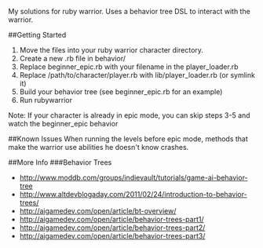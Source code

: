 My solutions for ruby warrior. Uses a behavior tree DSL to interact with the warrior.

##Getting Started
1. Move the files into your ruby warrior character directory.
2. Create a new .rb file in behavior/
3. Replace beginner_epic.rb with your filename in the player_loader.rb
4. Replace /path/to/character/player.rb with lib/player_loader.rb (or symlink it)
5. Build your behavior tree (see beginner_epic.rb for an example)
6. Run rubywarrior

Note: If your character is already in epic mode, you can skip steps 3-5 and watch the beginner_epic behavior

##Known Issues
When running the levels before epic mode, methods that make the warrior use abilities he doesn't know crashes.

##More Info
###Behavior Trees
- http://www.moddb.com/groups/indievault/tutorials/game-ai-behavior-tree
- http://www.altdevblogaday.com/2011/02/24/introduction-to-behavior-trees/
- http://aigamedev.com/open/article/bt-overview/
- http://aigamedev.com/open/article/behavior-trees-part1/
- http://aigamedev.com/open/article/behavior-trees-part2/
- http://aigamedev.com/open/article/behavior-trees-part3/
